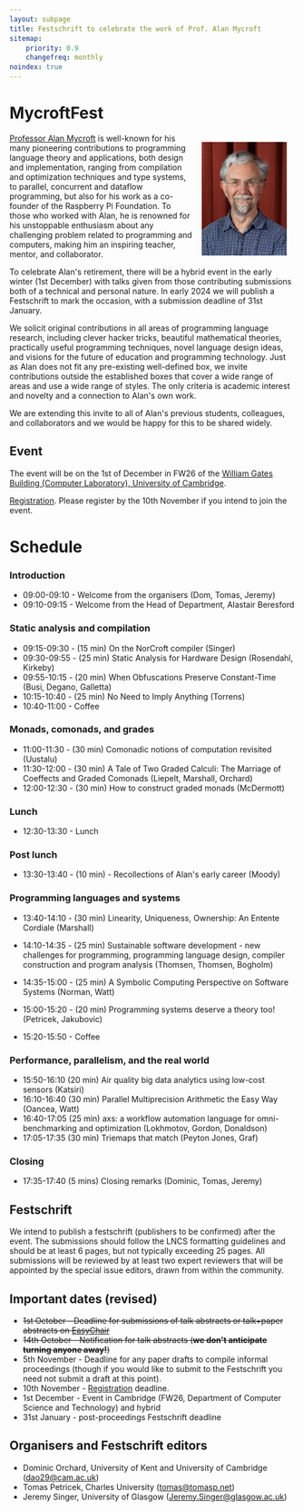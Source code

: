 ```yaml
---
layout: subpage
title: Festschrift to celebrate the work of Prof. Alan Mycroft
sitemap:
    priority: 0.9
    changefreq: monthly
noindex: true
---
```


# MycroftFest

<img src="images/am2022.jpg" style="float:right; max-height: 200px; margin: 15px;" />

[Professor Alan Mycroft](https://www.cl.cam.ac.uk/~am21/) is well-known for his many pioneering contributions to programming language theory and applications, both design and implementation, ranging from compilation and optimization techniques and type systems, to parallel, concurrent and dataflow programming, but also for his work as a co-founder of the Raspberry Pi Foundation. To those who worked with Alan, he is renowned for his unstoppable enthusiasm about any challenging problem related to programming and computers, making him an inspiring teacher, mentor, and collaborator.

To celebrate Alan's retirement, there will be a hybrid event in the early winter (1st December) with talks given from those contributing submissions both of a technical and personal nature. In early 2024 we will publish a Festschrift to mark the occasion, with a submission deadline of 31st January.

We solicit original contributions in all areas of programming language research, including clever hacker tricks, beautiful mathematical theories, practically useful programming techniques, novel language design ideas, and visions for the future of education and programming technology. Just as Alan does not fit any pre-existing well-defined box, we invite contributions outside the established boxes that cover a wide range of areas and use a wide range of styles. The only criteria is academic interest and novelty and a connection to Alan's own work. 

<!-- Furthemore, we would also happily receive talk proposals of a more informal nature, for example, to talk about previous collaborations with Alan or early interactions. -->

We are extending this invite to all of Alan's previous students, colleagues, and collaborators and we would be happy for this to be shared widely.

<!-- More details can be found here: [https://dorchard.github.io/mycroftfest](https://dorchard.github.io/mycroftfest) -->

## Event

The event will be on the 1st of December in FW26 of the [William Gates Building (Computer Laboratory), University of Cambridge](https://www.google.com/maps/place/Computer+Laboratory/@52.210891,0.0891517,17z/data=!3m1!4b1!4m6!3m5!1s0x47d8774a3f6e55cd:0xabf8227343e684c7!8m2!3d52.210891!4d0.091732!16zL20vMDJtN2xj?entry=ttu).

[Registration](https://docs.google.com/forms/d/e/1FAIpQLScjsZc8PNVVkdjPHyPiLt4d6l3Yj60oQDbZUCklwhPwub7dTA/viewform). Please register by the 10th November if you intend to join the event.

# Schedule

### Introduction

* 09:00-09:10 - Welcome from the organisers (Dom, Tomas, Jeremy)
* 09:10-09:15 - Welcome from the Head of Department, Alastair Beresford

### Static analysis and compilation

* 09:15-09:30 - (15 min) On the NorCroft compiler (Singer)
* 09:30-09:55 - (25 min) Static Analysis for Hardware Design (Rosendahl, Kirkeby)
* 09:55-10:15 - (20 min) When Obfuscations Preserve Constant-Time (Busi, Degano, Galletta)
* 10:15-10:40 - (25 min) No Need to Imply Anything (Torrens)
* 10:40-11:00 - Coffee

### Monads, comonads, and grades

* 11:00-11:30 - (30 min) Comonadic notions of computation revisited (Uustalu)
* 11:30-12:00 - (30 min) A Tale of Two Graded Calculi: The Marriage of Coeffects and Graded Comonads (Liepelt, Marshall, Orchard)
* 12:00-12:30 - (30 min) How to construct graded monads (McDermott)

### Lunch

* 12:30-13:30 - Lunch

### Post lunch 

* 13:30-13:40 - (10 min) - Recollections of Alan's early career (Moody)

### Programming languages and systems

* 13:40-14:10 - (30 min) Linearity, Uniqueness, Ownership: An Entente Cordiale (Marshall)
* 14:10-14:35 - (25 min) Sustainable software development - new challenges for programming, programming language design, compiler construction and program analysis (Thomsen, Thomsen, Bogholm)
* 14:35-15:00 - (25 min) A Symbolic Computing Perspective on Software Systems (Norman, Watt)
* 15:00-15:20 - (20 min) Programming systems deserve a theory too! (Petricek, Jakubovic)

* 15:20-15:50 - Coffee

### Performance, parallelism, and the real world

* 15:50-16:10 (20 min) Air quality big data analytics using low-cost sensors (Katsiri)
* 16:10-16:40 (30 min) Parallel Multiprecision Arithmetic the Easy Way (Oancea, Watt)
* 16:40-17:05 (25 min) axs: a workflow automation language for omni-benchmarking and optimization (Lokhmotov, Gordon, Donaldson)
* 17:05-17:35 (30 min) Triemaps that match (Peyton Jones, Graf)

### Closing

* 17:35-17:40 (5 mins) Closing remarks (Dominic, Tomas, Jeremy)


## Festschrift

We intend to publish a festschrift (publishers to be confirmed) after the event. The submissions should follow the LNCS formatting guidelines and should be at least 6 pages, but not typically exceeding 25 pages. All submissions will be reviewed by at least two expert reviewers that will be appointed by the special issue editors, drawn from within the community.

## Important dates (revised)

* ~~1st October - Deadline for submissions of talk abstracts or talk+paper abstracts on [EasyChair](https://easychair.org/conferences/?conf=mycroftfest23)~~
* ~~14th October - Notification for talk abstracts (__we don't anticipate turning anyone away!__)~~
* 5th November - Deadline for any paper drafts to compile informal proceedings (though if you would like to submit to the Festschrift you need not submit a draft at this point).
* 10th November - [Registration](https://www.google.com/maps/place/Computer+Laboratory/@52.210891,0.0891517,17z/data=!3m1!4b1!4m6!3m5!1s0x47d8774a3f6e55cd:0xabf8227343e684c7!8m2!3d52.210891!4d0.091732!16zL20vMDJtN2xj?entry=ttu) deadline.
* 1st December - Event in Cambridge (FW26, Department of Computer Science and Technology) and hybrid
* 31st January - post-proceedings Festschrift deadline

## Organisers and Festschrift editors

- Dominic Orchard, University of Kent and University of Cambridge ([dao29@cam.ac.uk](mailto:dao29@cam.ac.uk))
- Tomas Petricek, Charles University ([tomas@tomasp.net](mailto:tomas@tomasp.net))
- Jeremy Singer, University of Glasgow ([Jeremy.Singer@glasgow.ac.uk](mailto:Jeremy.Singer@glasgow.ac.uk))
